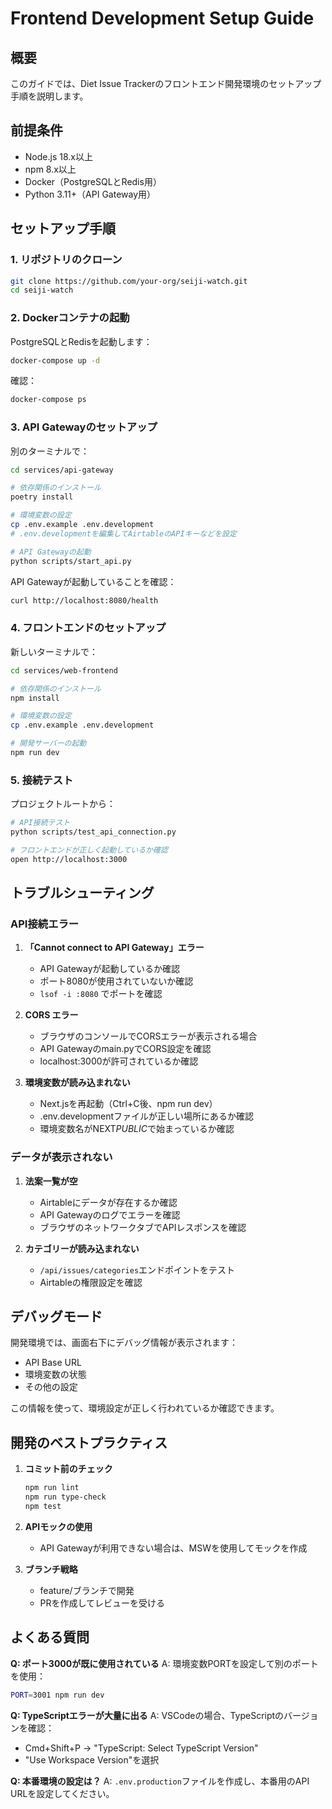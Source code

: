 # Frontend Development Setup Guide

## 概要

このガイドでは、Diet Issue Trackerのフロントエンド開発環境のセットアップ手順を説明します。

## 前提条件

- Node.js 18.x以上
- npm 8.x以上
- Docker（PostgreSQLとRedis用）
- Python 3.11+（API Gateway用）

## セットアップ手順

### 1. リポジトリのクローン

```bash
git clone https://github.com/your-org/seiji-watch.git
cd seiji-watch
```

### 2. Dockerコンテナの起動

PostgreSQLとRedisを起動します：

```bash
docker-compose up -d
```

確認：

```bash
docker-compose ps
```

### 3. API Gatewayのセットアップ

別のターミナルで：

```bash
cd services/api-gateway

# 依存関係のインストール
poetry install

# 環境変数の設定
cp .env.example .env.development
# .env.developmentを編集してAirtableのAPIキーなどを設定

# API Gatewayの起動
python scripts/start_api.py
```

API Gatewayが起動していることを確認：

```bash
curl http://localhost:8080/health
```

### 4. フロントエンドのセットアップ

新しいターミナルで：

```bash
cd services/web-frontend

# 依存関係のインストール
npm install

# 環境変数の設定
cp .env.example .env.development

# 開発サーバーの起動
npm run dev
```

### 5. 接続テスト

プロジェクトルートから：

```bash
# API接続テスト
python scripts/test_api_connection.py

# フロントエンドが正しく起動しているか確認
open http://localhost:3000
```

## トラブルシューティング

### API接続エラー

1. **「Cannot connect to API Gateway」エラー**
   - API Gatewayが起動しているか確認
   - ポート8080が使用されていないか確認
   - `lsof -i :8080` でポートを確認

2. **CORS エラー**
   - ブラウザのコンソールでCORSエラーが表示される場合
   - API Gatewayのmain.pyでCORS設定を確認
   - localhost:3000が許可されているか確認

3. **環境変数が読み込まれない**
   - Next.jsを再起動（Ctrl+C後、npm run dev）
   - .env.developmentファイルが正しい場所にあるか確認
   - 環境変数名がNEXT*PUBLIC*で始まっているか確認

### データが表示されない

1. **法案一覧が空**
   - Airtableにデータが存在するか確認
   - API Gatewayのログでエラーを確認
   - ブラウザのネットワークタブでAPIレスポンスを確認

2. **カテゴリーが読み込まれない**
   - `/api/issues/categories`エンドポイントをテスト
   - Airtableの権限設定を確認

## デバッグモード

開発環境では、画面右下にデバッグ情報が表示されます：

- API Base URL
- 環境変数の状態
- その他の設定

この情報を使って、環境設定が正しく行われているか確認できます。

## 開発のベストプラクティス

1. **コミット前のチェック**

   ```bash
   npm run lint
   npm run type-check
   npm test
   ```

2. **APIモックの使用**
   - API Gatewayが利用できない場合は、MSWを使用してモックを作成

3. **ブランチ戦略**
   - feature/ブランチで開発
   - PRを作成してレビューを受ける

## よくある質問

**Q: ポート3000が既に使用されている**
A: 環境変数PORTを設定して別のポートを使用：

```bash
PORT=3001 npm run dev
```

**Q: TypeScriptエラーが大量に出る**
A: VSCodeの場合、TypeScriptのバージョンを確認：

- Cmd+Shift+P → "TypeScript: Select TypeScript Version"
- "Use Workspace Version"を選択

**Q: 本番環境の設定は？**
A: `.env.production`ファイルを作成し、本番用のAPI URLを設定してください。
